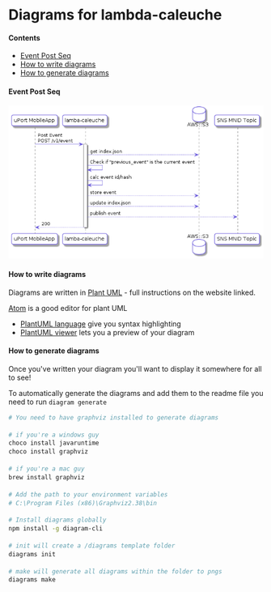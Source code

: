# Diagrams for lambda-caleuche

#### Contents

- [Event Post Seq](#v-1-event-post-seq)
- [How to write diagrams](#how-to-write-diagrams)
- [How to generate diagrams](#how-to-generate-diagrams)

#### Event Post Seq
![Event Post Seq](./img/v1.event_post.seq.png)

#### How to write diagrams

Diagrams are written in [Plant UML](http://plantuml.com/) - full instructions on the website linked.

[Atom](https://atom.io) is a good editor for plant UML

 - [PlantUML language](https://atom.io/packages/language-plantuml) give you syntax highlighting
 - [PlantUML viewer](https://atom.io/packages/plantuml-viewer) lets you a preview of your diagram

#### How to generate diagrams

Once you've written your diagram you'll want to display it somewhere for all to see!

To automatically generate the diagrams and add them to the readme file you need to run `diagram generate`

```sh
# You need to have graphviz installed to generate diagrams

# if you're a windows guy
choco install javaruntime
choco install graphviz

# if you're a mac guy
brew install graphviz

# Add the path to your environment variables
# C:\Program Files (x86)\Graphviz2.38\bin

# Install diagrams globally
npm install -g diagram-cli

# init will create a /diagrams template folder
diagrams init

# make will generate all diagrams within the folder to pngs
diagrams make
```
